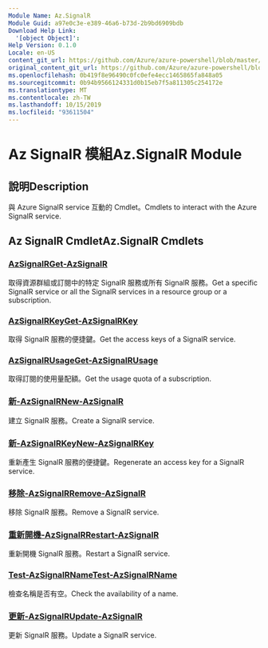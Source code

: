 ```yaml
---
Module Name: Az.SignalR
Module Guid: a97e0c3e-e389-46a6-b73d-2b9bd6909bdb
Download Help Link:
  '[object Object]': 
Help Version: 0.1.0
Locale: en-US
content_git_url: https://github.com/Azure/azure-powershell/blob/master/src/SignalR/SignalR/help/Az.SignalR.md
original_content_git_url: https://github.com/Azure/azure-powershell/blob/master/src/SignalR/SignalR/help/Az.SignalR.md
ms.openlocfilehash: 0b419f8e96490c0fc0efe4ecc1465865fa848a05
ms.sourcegitcommit: 0b94b9566124331d0b15eb7f5a811305c254172e
ms.translationtype: MT
ms.contentlocale: zh-TW
ms.lasthandoff: 10/15/2019
ms.locfileid: "93611504"
---
```

# <span data-ttu-id="6038f-101">Az SignalR 模組</span><span class="sxs-lookup"><span data-stu-id="6038f-101">Az.SignalR Module</span></span>
## <span data-ttu-id="6038f-102">說明</span><span class="sxs-lookup"><span data-stu-id="6038f-102">Description</span></span>
<span data-ttu-id="6038f-103">與 Azure SignalR service 互動的 Cmdlet。</span><span class="sxs-lookup"><span data-stu-id="6038f-103">Cmdlets to interact with the Azure SignalR service.</span></span>

## <span data-ttu-id="6038f-104">Az SignalR Cmdlet</span><span class="sxs-lookup"><span data-stu-id="6038f-104">Az.SignalR Cmdlets</span></span>
### [<span data-ttu-id="6038f-105">AzSignalR</span><span class="sxs-lookup"><span data-stu-id="6038f-105">Get-AzSignalR</span></span>](Get-AzSignalR.md)
<span data-ttu-id="6038f-106">取得資源群組或訂閱中的特定 SignalR 服務或所有 SignalR 服務。</span><span class="sxs-lookup"><span data-stu-id="6038f-106">Get a specific SignalR service or all the SignalR services in a resource group or a subscription.</span></span>

### [<span data-ttu-id="6038f-107">AzSignalRKey</span><span class="sxs-lookup"><span data-stu-id="6038f-107">Get-AzSignalRKey</span></span>](Get-AzSignalRKey.md)
<span data-ttu-id="6038f-108">取得 SignalR 服務的便捷鍵。</span><span class="sxs-lookup"><span data-stu-id="6038f-108">Get the access keys of a SignalR service.</span></span>

### [<span data-ttu-id="6038f-109">AzSignalRUsage</span><span class="sxs-lookup"><span data-stu-id="6038f-109">Get-AzSignalRUsage</span></span>](Get-AzSignalRUsage.md)
<span data-ttu-id="6038f-110">取得訂閱的使用量配額。</span><span class="sxs-lookup"><span data-stu-id="6038f-110">Get the usage quota of a subscription.</span></span>

### [<span data-ttu-id="6038f-111">新-AzSignalR</span><span class="sxs-lookup"><span data-stu-id="6038f-111">New-AzSignalR</span></span>](New-AzSignalR.md)
<span data-ttu-id="6038f-112">建立 SignalR 服務。</span><span class="sxs-lookup"><span data-stu-id="6038f-112">Create a SignalR service.</span></span>

### [<span data-ttu-id="6038f-113">新-AzSignalRKey</span><span class="sxs-lookup"><span data-stu-id="6038f-113">New-AzSignalRKey</span></span>](New-AzSignalRKey.md)
<span data-ttu-id="6038f-114">重新產生 SignalR 服務的便捷鍵。</span><span class="sxs-lookup"><span data-stu-id="6038f-114">Regenerate an access key for a SignalR service.</span></span>

### [<span data-ttu-id="6038f-115">移除-AzSignalR</span><span class="sxs-lookup"><span data-stu-id="6038f-115">Remove-AzSignalR</span></span>](Remove-AzSignalR.md)
<span data-ttu-id="6038f-116">移除 SignalR 服務。</span><span class="sxs-lookup"><span data-stu-id="6038f-116">Remove a SignalR service.</span></span>

### [<span data-ttu-id="6038f-117">重新開機-AzSignalR</span><span class="sxs-lookup"><span data-stu-id="6038f-117">Restart-AzSignalR</span></span>](Restart-AzSignalR.md)
<span data-ttu-id="6038f-118">重新開機 SignalR 服務。</span><span class="sxs-lookup"><span data-stu-id="6038f-118">Restart a SignalR service.</span></span>

### [<span data-ttu-id="6038f-119">Test-AzSignalRName</span><span class="sxs-lookup"><span data-stu-id="6038f-119">Test-AzSignalRName</span></span>](Test-AzSignalRName.md)
<span data-ttu-id="6038f-120">檢查名稱是否有空。</span><span class="sxs-lookup"><span data-stu-id="6038f-120">Check the availability of a name.</span></span>

### [<span data-ttu-id="6038f-121">更新-AzSignalR</span><span class="sxs-lookup"><span data-stu-id="6038f-121">Update-AzSignalR</span></span>](Update-AzSignalR.md)
<span data-ttu-id="6038f-122">更新 SignalR 服務。</span><span class="sxs-lookup"><span data-stu-id="6038f-122">Update a SignalR service.</span></span>

